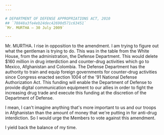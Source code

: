 ```yaml
---
---

# DEPARTMENT OF DEFENSE APPROPRIATIONS ACT, 2010
## `78848a3fe4eb24dec42690d571c63451`
`Mr. MURTHA — 30 July 2009`

---
```



Mr. MURTHA. I rise in opposition to the amendment. I am trying to 
figure out what the gentleman is trying to do. This was in the table 
from the White House, from the administration, the Defense Department. 
This would delete $160 million in drug interdiction and counter-drug 
activities which go to Mexico, Afghanistan and Colombia. The Defense 
Department has the authority to train and equip foreign governments for 
counter-drug activities since Congress enacted section 1004 of the '91 
National Defense Authorization Act. This funding will enable the 
Department of Defense to provide digital communication equipment to our 
allies in order to fight the increasing drug trade and execute this 
funding at the discretion of the Department of Defense.

I mean, I can't imagine anything that's more important to us and our 
troops in Afghanistan than the amount of money that we're putting in 
for anti-drug interdiction. So I would urge the Members to vote against 
this amendment.

I yield back the balance of my time.